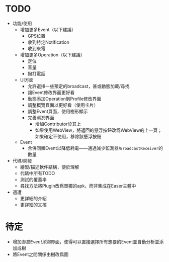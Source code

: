 TODO
=====
* 功能/使用
	* 增加更多Event（以下建議）
		* GPS位置
		* 收到特定Notification
		* 收到來電
	* 增加更多Operation（以下建議）
		* 定位
		* 音量
		* 撥打電話
	* UI方面
		* 允許選擇一些預定的broadcast，甚或動態加載/尋找
		* 讓Event修改界面更好看
		* 動態添加Operation到Profile修改界面
		* 調整概覽頁面以更好看（使用卡片）
		* 調整Event頁面，使用樹形顯示
		* 完善*關於*界面
			* 增加Contributor於其上
			* 如果使用WebView，將返回的懸浮按鈕改爲WebView的上一頁；如果確定不使用，移除該懸浮按鈕
	* Event
		* 合併同類Event以降低耗電——通過減少監測器/`BroadcastReceiver`的數量
* 代碼/開發
	* 繪製/描述軟件結構，便於理解
	* 代碼中所有TODO
	* 測試的覆蓋率
	* 尋找方法將Plugin改爲單獨的apk，而非集成在Easer主體中
* 週遭
	* 更詳細的介紹
	* 更詳細的文檔

待定
=======
* 增加*智能Event添加*界面，使得可以直接選擇所有想要的Event並自動分析並添加成樹
* 將Event之間關係由樹改爲圖
